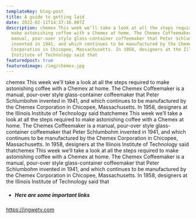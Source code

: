 ```yaml
---
templateKey: blog-post
title: A guide to getting laid
date: 2022-02-11T14:37:16.807Z
description: chemex This week we’ll take a look at all the steps required to
  make astonishing coffee with a Chemex at home. The Chemex Coffeemaker is a
  manual, pour-over style glass-container coffeemaker that Peter Schlumbohm
  invented in 1941, and which continues to be manufactured by the Chemex
  Corporation in Chicopee, Massachusetts. In 1958, designers at the Illinois
  Institute of Technology said that
featuredpost: true
featuredimage: /img/chemex.jpg
---
```

chemex This week we’ll take a look at all the steps required to make astonishing coffee with a Chemex at home. The Chemex Coffeemaker is a manual, pour-over style glass-container coffeemaker that Peter Schlumbohm invented in 1941, and which continues to be manufactured by the Chemex Corporation in Chicopee, Massachusetts. In 1958, designers at the Illinois Institute of Technology said thatchemex This week we’ll take a look at all the steps required to make astonishing coffee with a Chemex at home. The Chemex Coffeemaker is a manual, pour-over style glass-container coffeemaker that Peter Schlumbohm invented in 1941, and which continues to be manufactured by the Chemex Corporation in Chicopee, Massachusetts. In 1958, designers at the Illinois Institute of Technology said thatchemex This week we’ll take a look at all the steps required to make astonishing coffee with a Chemex at home. The Chemex Coffeemaker is a manual, pour-over style glass-container coffeemaker that Peter Schlumbohm invented in 1941, and which continues to be manufactured by the Chemex Corporation in Chicopee, Massachusetts. In 1958, designers at the Illinois Institute of Technology said that 

* ##### Here are some important links

<https://ingwetv.com>